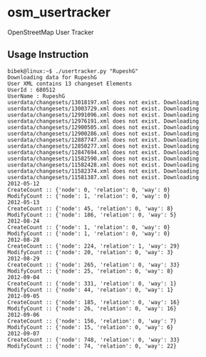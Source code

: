 osm_usertracker
===============

OpenStreetMap User Tracker

Usage Instruction
-----------------

	bibek@linux:~$ ./usertracker.py "RupeshG"
	Downloading data for RupeshG
	User XML contains 13 changeset Elements
	UserId : 680512
	UserName : RupeshG
	userdata/changesets/13018197.xml does not exist. Downloading
	userdata/changesets/13003729.xml does not exist. Downloading
	userdata/changesets/12991096.xml does not exist. Downloading
	userdata/changesets/12976191.xml does not exist. Downloading
	userdata/changesets/12900505.xml does not exist. Downloading
	userdata/changesets/12900286.xml does not exist. Downloading
	userdata/changesets/12887747.xml does not exist. Downloading
	userdata/changesets/12850277.xml does not exist. Downloading
	userdata/changesets/12847694.xml does not exist. Downloading
	userdata/changesets/11582590.xml does not exist. Downloading
	userdata/changesets/11582428.xml does not exist. Downloading
	userdata/changesets/11582374.xml does not exist. Downloading
	userdata/changesets/11581387.xml does not exist. Downloading
	2012-05-12
	CreateCount :: {'node': 0, 'relation': 0, 'way': 0}
	ModifyCount :: {'node': 1, 'relation': 0, 'way': 0}
	2012-05-13
	CreateCount :: {'node': 45, 'relation': 0, 'way': 8}
	ModifyCount :: {'node': 186, 'relation': 0, 'way': 5}
	2012-08-24
	CreateCount :: {'node': 1, 'relation': 0, 'way': 0}
	ModifyCount :: {'node': 1, 'relation': 0, 'way': 0}
	2012-08-28
	CreateCount :: {'node': 224, 'relation': 1, 'way': 29}
	ModifyCount :: {'node': 20, 'relation': 0, 'way': 3}
	2012-08-29
	CreateCount :: {'node': 265, 'relation': 0, 'way': 33}
	ModifyCount :: {'node': 25, 'relation': 0, 'way': 8}
	2012-09-04
	CreateCount :: {'node': 331, 'relation': 0, 'way': 1}
	ModifyCount :: {'node': 44, 'relation': 0, 'way': 1}
	2012-09-05
	CreateCount :: {'node': 185, 'relation': 0, 'way': 16}
	ModifyCount :: {'node': 26, 'relation': 0, 'way': 16}
	2012-09-06
	CreateCount :: {'node': 156, 'relation': 0, 'way': 7}
	ModifyCount :: {'node': 15, 'relation': 0, 'way': 6}
	2012-09-07
	CreateCount :: {'node': 748, 'relation': 0, 'way': 33}
	ModifyCount :: {'node': 74, 'relation': 0, 'way': 22}
